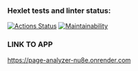 ### Hexlet tests and linter status:
[![Actions Status](https://github.com/polyarniik/python-project-83/actions/workflows/hexlet-check.yml/badge.svg)](https://github.com/polyarniik/python-project-83/actions)
[![Maintainability](https://api.codeclimate.com/v1/badges/3d1f896b769d76ac681f/maintainability)](https://codeclimate.com/github/polyarniik/python-project-83/maintainability)

### LINK TO APP
https://page-analyzer-nu8e.onrender.com

